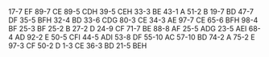 17-7 EF
89-7 CE
89-5 CDH
39-5 CEH
33-3 BE
43-1 A
51-2 B
19-7 BD
47-7 DF
35-5 BFH
32-4 BD
33-6 CDG
80-3 CE
34-3 AE
97-7 CE
65-6 BFH
98-4 BF
25-3 BF
25-2 B
27-2 D
24-9 CF
71-7 BE
88-8 AF
25-5 ADG
23-5 AEI
68-4 AD
92-2 E
50-5 CFI
44-5 ADI
53-8 DF
55-10 AC
57-10 BD
74-2 A
75-2 E
97-3 CF
50-2 D
1-3 CE
36-3 BD
21-5 BEH
